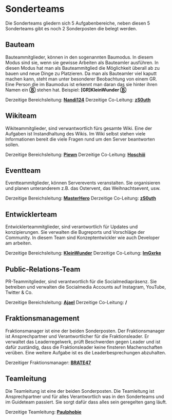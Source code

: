 # Sonderteams

Die Sonderteams gliedern sich 5 Aufgabenbereiche, neben diesen 5 Sonderteams gibt es noch 2 Sonderposten die belegt werden.

## Bauteam

Bauteammitglieder, können in den sogenannten Baumodus. In diesem Modus sind sie, wenn sie gewisse Arbeiten als Bauteamler ausführen. In diesen Modus hat man als Bauteammitglied die Möglichkeit überall ab zu bauen und neue Dinge zu Platzieren. Da man als Bauteamler viel kaputt machen kann, steht man unter besonderer Beobachtung von einem GR. Eine Person die im Baumodus ist erkennt man daran das sie hinter ihren Namen ein **[Ⓑ](#)** stehen hat. Beispiel: **[GR]KleinWunder [Ⓑ](#)**

Derzeitige Bereichsleitung: **[Nandi124](https://de.namemc.com/profile/ae1e6058-856f-4d07-9c01-2763b5abd0b3)**
Derzeitige Co-Leitung: **[zS0uth](https://de.namemc.com/profile/dcdc3c00-4e7a-4fcb-bf8e-93167836e525)**


## Wikiteam

Wikiteammitglieder, sind verwantwortlich fürs gesamte Wiki. Eine der Aufgaben ist Instandhaltung des Wikis. Im Wiki selbst stehen viele Informationen bereit die viele Fragen rund um den Server beantworten sollen.

Derzeitige Bereichsleitung: **[Piewn](https://de.namemc.com/profile/4eebd1c1-90bb-4c97-b9ec-d928a14a8818)**
Derzeitige Co-Leitung: **[Hoschiii](https://de.namemc.com/profile/b08d74b1-4d96-4906-b47d-c4d62efc604c)**


## Eventteam

Eventteammitglieder, können Serverevents veranstalten. Sie organisieren und planen unteranderem z.B. das Ostervent, das Weihnachtsevent, usw. 

Derzeitige Bereichsleitung: **[MasterHero](https://de.namemc.com/profile/0d908b1b-48c1-4742-a45a-b121ab4afa7b)**
Derzeitige Co-Leitung: **[zS0uth](https://de.namemc.com/profile/dcdc3c00-4e7a-4fcb-bf8e-93167836e525)**


## Entwicklerteam

Entwicklerteammitglieder, sind verantwortlich für Updates und konzipierungen. Sie verwalten die Bugreports und Vorschläge der Community. In diesem Team sind Konzeptentwickler wie auch Developer am arbeiten. 

Derzeitige Bereichsleitung: **[KleinWunder](https://de.namemc.com/profile/153a147e-46da-4957-bc6e-fb5bffc5b32f)**
Derzeitige Co-Leitung: **[ImGxrke](364931bb-dd11-45b6-a619-8f4125dbac4b)**


## Public-Relations-Team

PR-Teammitglieder, sind verantwortlich für die Socialmediapräsenz. Sie betreiben und verwalten die Socialmedia Accounts auf Instagram, YouTube, Twitter & Co.

Derzeitige Bereichsleitung: **[Ajael](https://de.namemc.com/profile/dfddcfd9-2d9f-4e6a-828c-4e3639699d8a)**
Derzeitige Co-Leitung: **/**

## Fraktionsmanagement

Fraktionsmanager ist eine der beiden Sonderposten. Der Fraktionsmanager ist Ansprechpartner und Verantwortlicher für die Fraktionsleader. Er verwaltet das Leaderregelwerk, prüft Beschwerden gegen Leader und ist dafür zuständig, dass die Fraktionsleader keine finsteren Machenschaften verüben. Eine weitere Aufgabe ist es die Leaderbesprechungen abzuhalten.

Derzeitiger Fraktionsmanager: **[BRATE47](https://de.namemc.com/profile/08bb1310-e659-4d55-ba4a-5965e89c1de9)**

## Teamleitung

Die Teamleitung ist eine der beiden Sonderposten. Die Teamleitung ist Ansprechpartner und für alles Verantwortlich was in den Sonderteams und im Guideteam passiert. Sie sorgt dafür dass alles sein geregelten gang läuft. 

Derzeitige Teamleitung: **[Paulphobie](https://de.namemc.com/profile/3d73993b-85cc-4c16-9083-2fbd9f818f05)**
